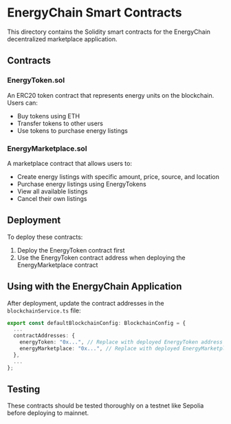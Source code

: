 
# EnergyChain Smart Contracts

This directory contains the Solidity smart contracts for the EnergyChain decentralized marketplace application.

## Contracts

### EnergyToken.sol
An ERC20 token contract that represents energy units on the blockchain. Users can:
- Buy tokens using ETH
- Transfer tokens to other users
- Use tokens to purchase energy listings

### EnergyMarketplace.sol
A marketplace contract that allows users to:
- Create energy listings with specific amount, price, source, and location
- Purchase energy listings using EnergyTokens
- View all available listings
- Cancel their own listings

## Deployment

To deploy these contracts:

1. Deploy the EnergyToken contract first
2. Use the EnergyToken contract address when deploying the EnergyMarketplace contract

## Using with the EnergyChain Application

After deployment, update the contract addresses in the `blockchainService.ts` file:

```typescript
export const defaultBlockchainConfig: BlockchainConfig = {
  ...
  contractAddresses: {
    energyToken: "0x...", // Replace with deployed EnergyToken address
    energyMarketplace: "0x...", // Replace with deployed EnergyMarketplace address
  },
  ...
};
```

## Testing

These contracts should be tested thoroughly on a testnet like Sepolia before deploying to mainnet.
